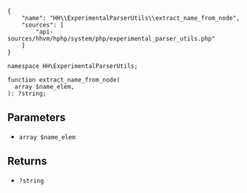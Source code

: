 ``` yamlmeta
{
    "name": "HH\\ExperimentalParserUtils\\extract_name_from_node",
    "sources": [
        "api-sources/hhvm/hphp/system/php/experimental_parser_utils.php"
    ]
}
```




``` Hack
namespace HH\ExperimentalParserUtils;

function extract_name_from_node(
  array $name_elem,
): ?string;
```




## Parameters




+ ` array $name_elem `




## Returns




* ` ?string `
<!-- HHAPIDOC -->

